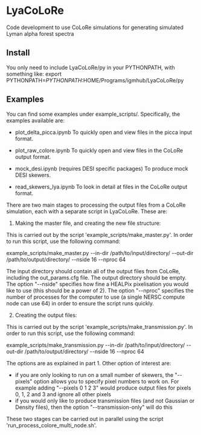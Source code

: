# LyaCoLoRe
Code development to use CoLoRe simulations for generating simulated Lyman alpha forest spectra

## Install
You only need to include LyaCoLoRe/py in your PYTHONPATH, with something like: 
export PYTHONPATH=$PYTHONPATH:$HOME/Programs/igmhub/LyaCoLoRe/py

## Examples
You can find some examples under example_scripts/. Specifically, the examples available are:

 - plot_delta_picca.ipynb
      To quickly open and view files in the picca input format.

 - plot_raw_colore.ipynb
      To quickly open and view files in the CoLoRe output format.

 - mock_desi.ipynb (requires DESI specific packages)
      To produce mock DESI skewers.

 - read_skewers_lya.ipynb
      To look in detail at files in the CoLoRe output format.

There are two main stages to processing the output files from a CoLoRe simulation, each with a separate script in LyaCoLoRe. These are:

1. Making the master file, and creating the new file structure:

This is carried out by the script 'example_scripts/make_master.py'. In order to run this script, use the following command:

example_scripts/make_master.py --in-dir /path/to/input/directory/ --out-dir /path/to/output/directory/ --nside 16 --nproc 64

The input directory should contain all of the output files from CoLoRe, including the out_params.cfg file. The output directory should be empty. The option "--nside" specifies how fine a HEALPix pixelisation you would like to use (this should be a power of 2). The option "--nproc" specifies the number of processes for the computer to use (a single NERSC compute node can use 64) in order to ensure the script runs quickly.

2. Creating the output files:

This is carried out by the script 'example_scripts/make_transmission.py'. In order to run this script, use the following command:

example_scripts/make_transmission.py --in-dir /path/to/input/directory/ --out-dir /path/to/output/directory/ --nside 16 --nproc 64

The options are as explained in part 1. Other option of interest are:
 - if you are only looking to run on a small number of skewers, the "--pixels" option allows you to specify pixel numbers to work on. For example adding "--pixels 0 1 2 3" would produce output files for pixels 0, 1, 2 and 3 and ignore all other pixels
 - if you would only like to produce transmission files (and not Gaussian or Density files), then the option "--transmission-only" will do this

These two stages can be carried out in parallel using the script 'run_process_colore_multi_node.sh'.
